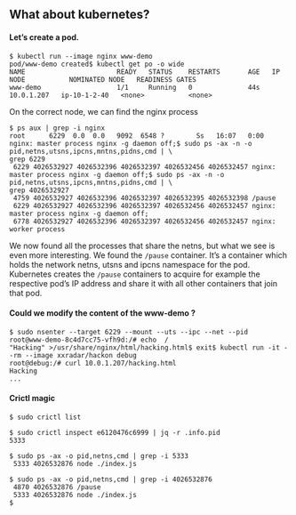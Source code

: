 ## What about kubernetes?

#### Let’s create a pod.
```
$ kubectl run --image nginx www-demo
pod/www-demo created$ kubectl get po -o wide
NAME                       READY   STATUS    RESTARTS       AGE   IP           NODE           NOMINATED NODE   READINESS GATES
www-demo                   1/1     Running   0              44s   10.0.1.207   ip-10-1-2-40   <none>           <none>
```
On the correct node, we can find the nginx process
```
$ ps aux | grep -i nginx
root      6229  0.0  0.0   9092  6548 ?        Ss   16:07   0:00 nginx: master process nginx -g daemon off;$ sudo ps -ax -n -o pid,netns,utsns,ipcns,mntns,pidns,cmd | \
grep 6229
 6229 4026532927 4026532396 4026532397 4026532456 4026532457 nginx: master process nginx -g daemon off;$ sudo ps -ax -n -o pid,netns,utsns,ipcns,mntns,pidns,cmd | \
grep 4026532927
 4759 4026532927 4026532396 4026532397 4026532395 4026532398 /pause
 6229 4026532927 4026532396 4026532397 4026532456 4026532457 nginx: master process nginx -g daemon off;
 6778 4026532927 4026532396 4026532397 4026532456 4026532457 nginx: worker process
```
We now found all the processes that share the netns, but what we see is even more interesting. We found the `/pause` container. It’s a container which holds the network netns, utsns and ipcns namespace for the pod. Kubernetes creates the `/pause` containers to acquire for example the respective pod’s IP address and share it with all other containers that join that pod.

#### Could we modify the content of the www-demo ?
```
$ sudo nsenter --target 6229 --mount --uts --ipc --net --pid
root@www-demo-8c4d7cc75-vfh9d:/# echo  /
"Hacking" >/usr/share/nginx/html/hacking.html$ exit$ kubectl run -it --rm --image xxradar/hackon debug
root@debug:/# curl 10.0.1.207/hacking.html
Hacking
...
```
#### Crictl magic

```
$ sudo crictl list

$ sudo crictl inspect e6120476c6999 | jq -r .info.pid
5333

$ sudo ps -ax -o pid,netns,cmd | grep -i 5333
 5333 4026532876 node ./index.js

$ sudo ps -ax -o pid,netns,cmd | grep -i 4026532876
 4870 4026532876 /pause
 5333 4026532876 node ./index.js
$
````
